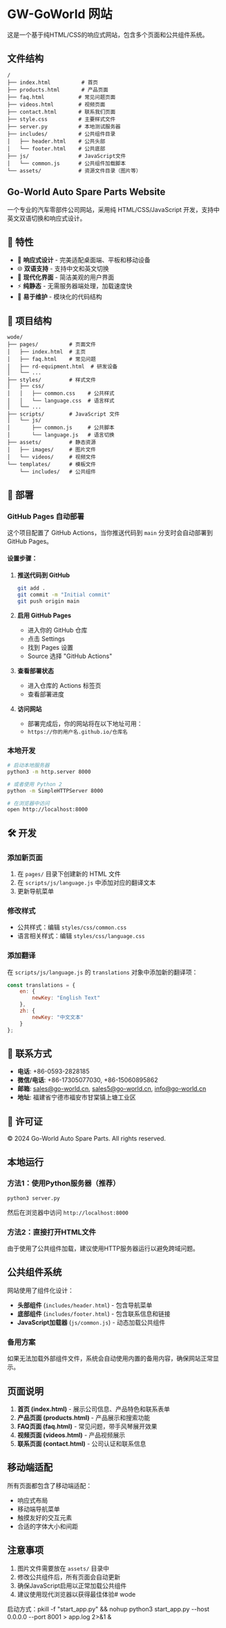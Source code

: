 # GW-GoWorld 网站

这是一个基于纯HTML/CSS的响应式网站，包含多个页面和公共组件系统。

## 文件结构

```
/
├── index.html          # 首页
├── products.html       # 产品页面
├── faq.html           # 常见问题页面
├── videos.html        # 视频页面
├── contact.html       # 联系我们页面
├── style.css          # 主要样式文件
├── server.py          # 本地测试服务器
├── includes/          # 公共组件目录
│   ├── header.html    # 公共头部
│   └── footer.html    # 公共底部
├── js/                # JavaScript文件
│   └── common.js      # 公共组件加载脚本
└── assets/            # 资源文件目录（图片等）
```

## Go-World Auto Spare Parts Website

一个专业的汽车零部件公司网站，采用纯 HTML/CSS/JavaScript 开发，支持中英文双语切换和响应式设计。

## 🌟 特性

- 📱 **响应式设计** - 完美适配桌面端、平板和移动设备
- 🌐 **双语支持** - 支持中文和英文切换
- 🎨 **现代化界面** - 简洁美观的用户界面
- ⚡ **纯静态** - 无需服务器端处理，加载速度快
- 🔧 **易于维护** - 模块化的代码结构

## 📁 项目结构

```
wode/
├── pages/          # 页面文件
│   ├── index.html  # 主页
│   ├── faq.html    # 常见问题
│   ├── rd-equipment.html  # 研发设备
│   └── ...
├── styles/         # 样式文件
│   ├── css/
│   │   ├── common.css    # 公共样式
│   │   └── language.css  # 语言样式
│   └── ...
├── scripts/        # JavaScript 文件
│   └── js/
│       ├── common.js     # 公共脚本
│       └── language.js   # 语言切换
├── assets/         # 静态资源
│   ├── images/     # 图片文件
│   └── videos/     # 视频文件
└── templates/      # 模板文件
    └── includes/   # 公共组件
```

## 🚀 部署

### GitHub Pages 自动部署

这个项目配置了 GitHub Actions，当你推送代码到 `main` 分支时会自动部署到 GitHub Pages。

#### 设置步骤：

1. **推送代码到 GitHub**
   ```bash
   git add .
   git commit -m "Initial commit"
   git push origin main
   ```

2. **启用 GitHub Pages**
   - 进入你的 GitHub 仓库
   - 点击 Settings
   - 找到 Pages 设置
   - Source 选择 "GitHub Actions"

3. **查看部署状态**
   - 进入仓库的 Actions 标签页
   - 查看部署进度

4. **访问网站**
   - 部署完成后，你的网站将在以下地址可用：
   - `https://你的用户名.github.io/仓库名`

### 本地开发

```bash
# 启动本地服务器
python3 -m http.server 8000

# 或者使用 Python 2
python -m SimpleHTTPServer 8000

# 在浏览器中访问
open http://localhost:8000
```

## 🛠 开发

### 添加新页面

1. 在 `pages/` 目录下创建新的 HTML 文件
2. 在 `scripts/js/language.js` 中添加对应的翻译文本
3. 更新导航菜单

### 修改样式

- 公共样式：编辑 `styles/css/common.css`
- 语言相关样式：编辑 `styles/css/language.css`

### 添加翻译

在 `scripts/js/language.js` 的 `translations` 对象中添加新的翻译项：

```javascript
const translations = {
    en: {
        newKey: "English Text"
    },
    zh: {
        newKey: "中文文本"
    }
};
```

## 📧 联系方式

- **电话**: +86-0593-2828185
- **微信/电话**: +86-17305077030, +86-15060895862
- **邮箱**: sales@go-world.cn, sales5@go-world.cn, info@go-world.cn
- **地址**: 福建省宁德市福安市甘棠镇上塘工业区

## 📄 许可证

© 2024 Go-World Auto Spare Parts. All rights reserved.

## 本地运行

### 方法1：使用Python服务器（推荐）
```bash
python3 server.py
```
然后在浏览器中访问 `http://localhost:8000`

### 方法2：直接打开HTML文件
由于使用了公共组件加载，建议使用HTTP服务器运行以避免跨域问题。

## 公共组件系统

网站使用了组件化设计：

- **头部组件** (`includes/header.html`) - 包含导航菜单
- **底部组件** (`includes/footer.html`) - 包含联系信息和链接
- **JavaScript加载器** (`js/common.js`) - 动态加载公共组件

### 备用方案
如果无法加载外部组件文件，系统会自动使用内置的备用内容，确保网站正常显示。

## 页面说明

1. **首页 (index.html)** - 展示公司信息、产品特色和联系表单
2. **产品页面 (products.html)** - 产品展示和搜索功能
3. **FAQ页面 (faq.html)** - 常见问题，带手风琴展开效果
4. **视频页面 (videos.html)** - 产品视频展示
5. **联系页面 (contact.html)** - 公司认证和联系信息

## 移动端适配

所有页面都包含了移动端适配：
- 响应式布局
- 移动端导航菜单
- 触摸友好的交互元素
- 合适的字体大小和间距

## 注意事项

1. 图片文件需要放在 `assets/` 目录中
2. 修改公共组件后，所有页面会自动更新
3. 确保JavaScript启用以正常加载公共组件
4. 建议使用现代浏览器以获得最佳体验# wode

启动方式：pkill -f "start_app.py" && nohup python3 start_app.py --host 0.0.0.0 --port 8001 > app.log 2>&1 &